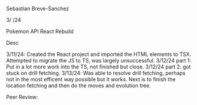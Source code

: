 Sebastian Breve-Sanchez

3/ /24

Pokemon API React Rebuild

Desc

3/11/24: Created the React project and imported the HTML elements to TSX. Attempted to migrate the JS to TS, was largely unsuccessful. 3/12/24 part 1: Put in a lot more work into the TS, not finished but close. 3/12/24 part 2: got stuck on drill fetching. 3/13/24: Was able to resolve drill fetching, perhaps not in the most efficent way possible but it works. Next is to finish the location fetching and then do the moves and evolution tree.

Peer Review: